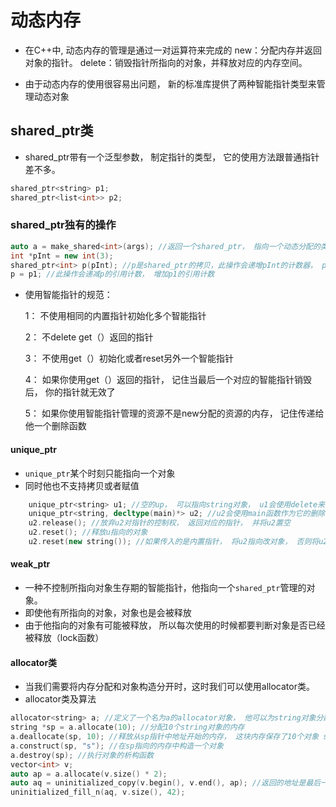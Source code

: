 # 动态内存

* 在C++中, 动态内存的管理是通过一对运算符来完成的 new：分配内存并返回对象的指针。 delete：销毁指针所指向的对象，并释放对应的内存空间。

* 由于动态内存的使用很容易出问题， 新的标准库提供了两种智能指针类型来管理动态对象

## shared_ptr类

* shared_ptr带有一个泛型参数， 制定指针的类型， 它的使用方法跟普通指针差不多。

```c++
shared_ptr<string> p1;
shared_ptr<list<int>> p2;
```
### shared_ptr独有的操作

```c++
auto a = make_shared<int>(args); //返回一个shared_ptr， 指向一个动态分配的类型对象， 使用args进行初始化
int *pInt = new int(3);
shared_ptr<int> p(pInt); //p是shared_ptr的拷贝，此操作会递增pInt的计数器， pInt中的指针必须是能转换为T*
p = p1; //此操作会递减p的引用计数， 增加p1的引用计数
```

* 使用智能指针的规范：

  1： 不使用相同的内置指针初始化多个智能指针

  2： 不delete get（）返回的指针

  3： 不使用get（）初始化或者reset另外一个智能指针

  4： 如果你使用get（）返回的指针， 记住当最后一个对应的智能指针销毁后， 你的指针就无效了

  5： 如果你使用智能指针管理的资源不是new分配的资源的内存， 记住传递给他一个删除函数

#### unique_ptr

* ``unique_ptr``某个时刻只能指向一个对象
* 同时他也不支持拷贝或者赋值

```c++
    unique_ptr<string> u1; //空的up， 可以指向string对象， u1会使用delete来释放它的指针
    unique_ptr<string, decltype(main)*> u2; //u2会使用main函数作为它的删除器
    u2.release(); //放弃u2对指针的控制权， 返回对应的指针， 并将u2置空
    u2.reset(); //释放u指向的对象
    u2.reset(new string()); //如果传入的是内置指针， 将u2指向改对象， 否则将u2置空
```

#### weak_ptr

* 一种不控制所指向对象生存期的智能指针，他指向一个``shared_ptr``管理的对象。
* 即使他有所指向的对象，对象也是会被释放
* 由于他指向的对象有可能被释放， 所以每次使用的时候都要判断对象是否已经被释放（lock函数）

#### allocator类

* 当我们需要将内存分配和对象构造分开时，这时我们可以使用allocator类。
* allocator类及算法

```C++
allocator<string> a; //定义了一个名为a的allocator对象， 他可以为string对象分配内存
string *sp = a.allocate(10); //分配10个string对象的内存
a.deallocate(sp, 10); //释放从sp指针中地址开始的内存， 这块内存保存了10个对象 sp必须是先前allocate方法返回的指针。在调用deallocate之前， 必须调用对象的destroy
a.construct(sp, "s"); //在sp指向的内存中构造一个对象
a.destroy(sp); //执行对象的析构函数
vector<int> v;
auto ap = a.allocate(v.size() * 2);
auto aq = uninitialized_copy(v.begin(), v.end(), ap); //返回的地址是最后一个指针
uninitialized_fill_n(aq, v.size(), 42);
```


